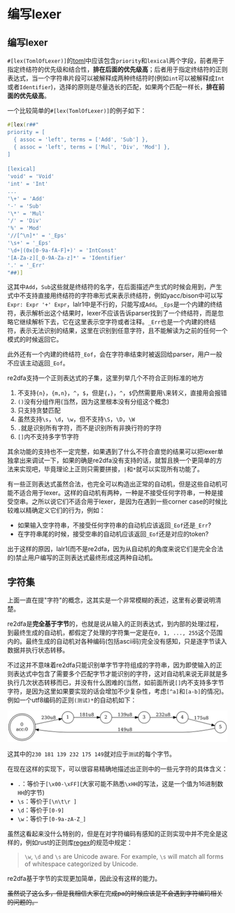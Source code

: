 # 编写lexer

## 编写lexer

`#[lex(TomlOfLexer)]`的[toml](https://github.com/LongTengDao/TOML/blob/%E9%BE%99%E8%85%BE%E9%81%93-%E8%AF%91/versions/cn/toml-v0.5.0.md)中应该包含`priority`和`lexical`两个字段，前者用于指定终结符的优先级和结合性，**排在后面的优先级高**；后者用于指定终结符的正则表达式，当一个字符串片段可以被解释成两种终结符时(例如`int`可以被解释成`Int`或者`Identifier`)，选择的原则是尽量选长的匹配，如果两个匹配一样长，**排在前面的优先级高**。

一个比较简单的`#[lex(TomlOfLexer)]`的例子如下：

```rust
#[lex(r##"
priority = [
  { assoc = 'left', terms = ['Add', 'Sub'] },
  { assoc = 'left', terms = ['Mul', 'Div', 'Mod'] },
]

[lexical]
'void' = 'Void'
'int' = 'Int'
...
'\+' = 'Add'
'-' = 'Sub'
'\*' = 'Mul'
'/' = 'Div'
'%' = 'Mod'
'//[^\n]*' = '_Eps'
'\s+' = '_Eps'
'\d+|(0x[0-9a-fA-F]+)' = 'IntConst'
'[A-Za-z][_0-9A-Za-z]*' = 'Identifier'
'.' = '_Err'
"##)]
```

这其中`Add`，`Sub`这些就是终结符的名字，在后面描述产生式的时候会用到，产生式中不支持直接用终结符的字符串形式来表示终结符，例如yacc/bison中可以写`Expr: Expr '+' Expr`，lalr1中是不行的，只能写成`Add`。`_Eps`是一个内建的终结符，表示解析出这个结果时，lexer不应该告诉parser找到了一个终结符，而是忽略它继续解析下去，它在这里表示空字符或者注释。`_Err`也是一个内建的终结符，表示无法识别的结果，这里在识别到任意字符，且不能解读为之前的任何一个模式的时候返回它。

此外还有一个内建的终结符`_Eof`，会在字符串结束时被返回给parser，用户一般不应该主动返回`_Eof`。

re2dfa支持一个正则表达式的子集，这里列举几个不符合正则标准的地方

1. 不支持`{n}`，`{m,n}`，`^`，`$`，但是`{`，`}`，`^`，`$`仍然需要用`\`来转义，直接用会报错
2. `()`没有分组作用(当然，因为这里根本没有分组这个概念)
3. 只支持贪婪匹配
4. 虽然支持`\s`，`\d`，`\w`，但不支持`\S`，`\D`，`\W`
5. `.`就是识别所有字符，而不是识别所有非换行符的字符
6. `[]`内不支持多字节字符

其余功能的支持也不一定完整，如果遇到了什么不符合直觉的结果可以把lexer单独拿出来调试一下，如果的确是re2dfa没有支持的话，就暂且换一个更简单的方法来实现吧，毕竟理论上正则只需要拼接，`|`和`*`就可以实现所有功能了。

有一些正则表达式虽然合法，也完全可以构造出正常的自动机，但是这些自动机可能不适合用于lexer。这样的自动机有两种，一种是不接受任何字符串，一种是接受空串。之所以说它们不适合用于lexer，是因为在遇到一些corner case的时候比较难以精确定义它们的行为，例如：
- 如果输入空字符串，不接受任何字符串的自动机应该返回`_Eof`还是`_Err`?
- 在字符串尾的时候，接受空串的自动机应该返回`_Eof`还是对应的token?

出于这样的原因，lalr1(而不是re2dfa，因为从自动机的角度来说它们是完全合法的)禁止用户编写的正则表达式最终形成这两种自动机。

## 字符集

上面一直在提"字符"的概念，这其实是一个非常模糊的表述，这里有必要说明清楚。

re2dfa是**完全基于字节**的，也就是说从输入的正则表达式，到内部的处理过程，到最终生成的自动机，都假定了处理的字符集一定是在`0, 1, ..., 255`这个范围内的。最终生成的自动机对各种编码(包括ascii码)完全没有感知，只是逐字节读入数据并执行状态转移。

不过这并不意味着re2dfa只能识别单字节字符组成的字符串，因为即使输入的正则表达式中包含了需要多个匹配字节才能识别的字符，这对自动机来说无非就是多执行几次状态转移而已，并没有什么困难的(当然，如前面所说`[]`内不支持多字节字符，是因为这里如果要实现的话会增加不少复杂性，考虑`[^a]`和`[a-b]`的情况)。例如一个utf8编码的正则`(测试)*`的自动机如下：

![测试](./pic/测试.png)

这其中的`230 181 139 232 175 149`就对应于`测试`的每个字节。

在现在这样的实现下，可以很容易精确地描述出正则中的一些元字符的具体含义：

- `.`：等价于`[\x00-\xFF]`(大家可能不熟悉`\xHH`的写法，这是一个值为16进制数`HH`的字节)
- `\s`：等价于`[\n\t\r ]`
- `\d`：等价于`[0-9]`
- `\w`：等价于`[0-9a-zA-Z_]`

虽然这看起来没什么特别的，但是在对字符编码有感知的正则实现中并不完全是这样的，例如rust的正则库[regex](https://docs.rs/regex/1.1.9/regex/)的规范中规定：

> `\w`, `\d` and `\s` are Unicode aware. For example, `\s` will match all forms of whitespace categorized by Unicode.

re2dfa基于字节的实现更加简单，因此没有这样的能力。

~~虽然说了这么多，但是我相信大家在完成pa的时候应该是不会遇到字符编码相关的问题的。~~
